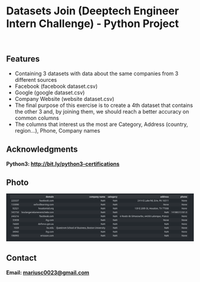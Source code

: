 <h1> Datasets Join (Deeptech Engineer Intern Challenge) - Python Project</h1>
<br>
<h2>Features</h2>
<ul>
    <li>Containing 3 datasets with data about the same companies from 3 different sources</li>
    <li>Facebook (facebook dataset.csv)</li>
    <li>Google (google dataset.csv)</li>
    <li>Company Website (website dataset.csv)</li>
    <li>The final purpose of this exercise is to create a 4th dataset that contains the other 3 and, by joining them, we should reach a better accuracy on common columns</li>
    <li>The columns that interest us the most are Category, Address (country, region...), Phone, Company names</li>
</ul>


<h2>Acknowledgments</h2>

<b> Python3: http://bit.ly/python3-certifications </b>
<br>

<h2>Photo</h2>
<img src="image.png">
<br>
<h2>Contact</h2>

<b> Email: mariusc0023@gmail.com </b>

